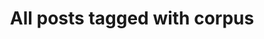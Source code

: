 ---
layout: tag
title: "All posts tagged with corpus"
permalink: /weblog/tags/corpus/
taxonomy: corpus
---